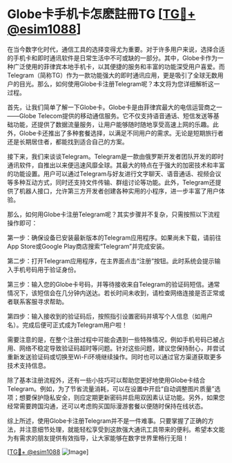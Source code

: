 # Globe卡手机卡怎麽註冊TG [[TG💪+ @esim1088](https://t.me/s/esim1088)]

在当今数字化时代，通信工具的选择变得尤为重要。对于许多用户来说，选择合适的手机卡和即时通讯软件是日常生活中不可或缺的一部分。其中，Globe卡作为一种广泛使用的菲律宾本地手机卡，以其便捷的服务和丰富的功能深受用户喜爱。而Telegram（简称TG）作为一款功能强大的即时通讯应用，更是吸引了全球无数用户的目光。那么，如何使用Globe卡注册Telegram呢？本文将为您详细解析这一过程。

首先，让我们简单了解一下Globe卡。Globe卡是由菲律宾最大的电信运营商之一——Globe Telecom提供的移动通信服务。它不仅支持语音通话、短信发送等基础功能，还提供了数据流量服务，让用户能够随时随地享受高速上网的乐趣。此外，Globe卡还推出了多种套餐选择，以满足不同用户的需求。无论是短期旅行者还是长期居住者，都能找到适合自己的方案。

接下来，我们来谈谈Telegram。Telegram是一款由俄罗斯开发者团队开发的即时通讯软件，自推出以来便迅速风靡全球。其最大的特点在于强大的加密技术和丰富的功能设置。用户可以通过Telegram与好友进行文字聊天、语音通话、视频会议等多种互动方式，同时还支持文件传输、群组讨论等功能。此外，Telegram还提供了机器人接口，允许第三方开发者创建各种实用的小程序，进一步丰富了用户体验。

那么，如何用Globe卡注册Telegram呢？其实步骤并不复杂，只需按照以下流程操作即可：

第一步：确保设备已安装最新版本的Telegram应用程序。如果尚未下载，请前往App Store或Google Play商店搜索“Telegram”并完成安装。

第二步：打开Telegram应用程序，在主界面点击“注册”按钮。此时系统会提示输入手机号码用于验证身份。

第三步：输入您的Globe卡号码，并等待接收来自Telegram的验证码短信。通常情况下，该短信会在几分钟内送达。若长时间未收到，请检查网络连接是否正常或者联系客服寻求帮助。

第四步：输入接收到的验证码后，按照指引设置密码并填写个人信息（如用户名）。完成后便可正式成为Telegram用户啦！

需要注意的是，在整个注册过程中可能会遇到一些特殊情况，例如手机号码已被占用、网络不稳定导致验证码超时等问题。针对这些问题，建议您保持耐心，并尝试重新发送验证码或切换至Wi-Fi环境继续操作。同时也可以通过官方渠道获取更多技术支持信息。

除了基本注册流程外，还有一些小技巧可以帮助您更好地使用Globe卡结合Telegram。例如，为了节省流量消耗，可以在设置中开启“自动调整图片质量”选项；想要保护隐私安全，则应定期更新密码并启用双因素认证功能。另外，如果您经常需要跨国沟通，还可以考虑购买国际漫游套餐以便随时保持在线状态。

综上所述，使用Globe卡注册Telegram并不是一件难事。只要掌握了正确的方法，并注意细节处理，就能轻松享受到这款强大通讯工具带来的便利。希望本文能为有需求的朋友提供有效指导，让大家能够在数字世界里畅行无阻！

[[TG💪+ @esim1088](https://t.me/s/esim1088) ![Image](https://i.postimg.cc/4NQfJmqS/Snipaste-2025-05-13-00-14-12.png)]